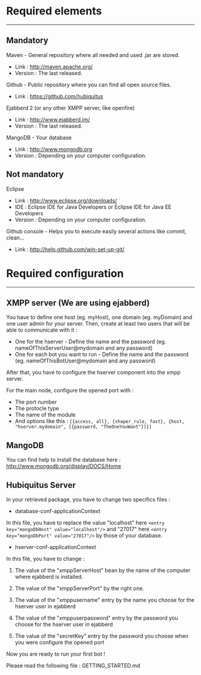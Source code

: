 # Required elements
-------------------

Mandatory
---------

Maven - General repository where all needed and used .jar are stored.

* Link : http://maven.apache.org/
* Version : The last released.

Github - Public repository where you can find all open source files.

* Link : https://github.com/hubiquitus

Ejabberd 2 (or any other XMPP server, like openfire)

* Link : http://www.ejabberd.im/
* Version : The last released.

MangoDB - Your database

* Link : http://www.mongodb.org
* Version : Depending on your computer configuration.

Not mandatory
-------------

Eclipse

* Link : http://www.eclipse.org/downloads/
* IDE : Eclipse IDE for Java Developers or Eclipse IDE for Java EE Developers
* Version : Depending on your computer configuration.

Github console - Helps you to execute easily several actions like commit, clean…

* Link : http://help.github.com/win-set-up-git/



# Required configuration
------------------------

XMPP server (We are using ejabberd)
-----------------------------------
You have to define one host (eg. myHost), one domain (eg. myDomain) and one user admin for your server.
Then, create at least two users that will be able to communicate with it :

* One for the hserver - Define the name and the password (eg. nameOfThisServerUser@mydomain and any password)
* One for each bot you want to run - Define the name and the password (eg. nameOfThisBotUser@mydomain and any password)

After that, you have to configure the hserver component into the xmpp server.

For the main node, configure the opened port with :

* The port number
* The protocle type
* The name of the module
* And options like this : 
`[{access, all}, {shaper_rule, fast},
 {host,
  "hserver.mydomain",
  [{password,
    "TheOneYouWant"}]}]`

MangoDB
-------
You can find help to install the database here : http://www.mongodb.org/display/DOCS/Home


Hubiquitus Server
-----------------
In your retrieved package, you have to change two specifics files :

* database-conf-applicationContext

In this file, you have to replace the value "localhost" here `<entry key="mongoDbHost" value="localhost"/>` 
and "27017" here `<entry key="mongoDbPort" value="27017"/>` by those of your database.

* hserver-conf-applicationContext

In this file, you have to change :

1. The value of the "xmppServerHost" bean by the name of the computer where ejabberd is installed.

2. The value of the "xmppServerPort" by the right one.

3. The value of the "xmppusername" entry by the name you choose for the hserver user in ejabberd

4. The value of the "xmppuserpassword" entry by the password you choose for the hserver user in ejabberd

5. The value of the "secretKey" entry by the password you choose when you were configure the opened port


Now you are ready to run your first bot ! 

Please read the following file : GETTING_STARTED.md 
